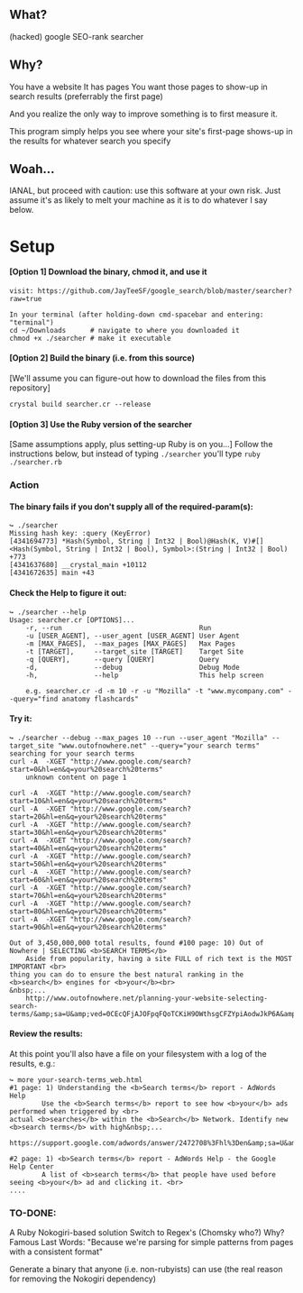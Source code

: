 ## What?
(hacked) google SEO-rank searcher

## Why?
You have a website
It has pages
You want those pages to show-up in search results (preferrably the first
page)

And you realize the only way to improve something is to first measure
it.

This program simply helps you see where your site's first-page shows-up in the results for whatever search you specify

## Woah...
IANAL, but proceed with caution: use this software at your own risk. Just assume
it's as likely to melt your machine as it is to do whatever I say below.

# Setup

#### [Option 1] Download the binary, chmod it, and use it
```
visit: https://github.com/JayTeeSF/google_search/blob/master/searcher?raw=true

In your terminal (after holding-down cmd-spacebar and entering: "terminal")
cd ~/Downloads      # navigate to where you downloaded it
chmod +x ./searcher # make it executable
```

#### [Option 2] Build the binary (i.e. from this source)
[We'll assume you can figure-out how to download the files from this repository]
```
crystal build searcher.cr --release
```

#### [Option 3] Use the Ruby version of the searcher
[Same assumptions apply, plus setting-up Ruby is on you...]
Follow the instructions below, but instead of typing `./searcher` you'll type `ruby ./searcher.rb`

### Action

#### The binary fails if you don't supply all of the required-param(s):
```
↪ ./searcher
Missing hash key: :query (KeyError)
[4341694773] *Hash(Symbol, String | Int32 | Bool)@Hash(K, V)#[]<Hash(Symbol, String | Int32 | Bool), Symbol>:(String | Int32 | Bool) +773
[4341637680] __crystal_main +10112
[4341672635] main +43
```

#### Check the Help to figure it out:
```
↪ ./searcher --help
Usage: searcher.cr [OPTIONS]...
    -r, --run                                  Run
    -u [USER_AGENT], --user_agent [USER_AGENT] User Agent
    -m [MAX_PAGES],  --max_pages [MAX_PAGES]   Max Pages
    -t [TARGET],     --target_site [TARGET]    Target Site
    -q [QUERY],      --query [QUERY]           Query
    -d,              --debug                   Debug Mode
    -h,              --help                    This help screen

    e.g. searcher.cr -d -m 10 -r -u "Mozilla" -t "www.mycompany.com" --query="find anatomy flashcards"
```

#### Try it:
```
↪ ./searcher --debug --max_pages 10 --run --user_agent "Mozilla" --target_site "www.outofnowhere.net" --query="your search terms"
searching for your search terms
curl -A  -XGET "http://www.google.com/search?start=0&hl=en&q=your%20search%20terms"
	unknown content on page 1

curl -A  -XGET "http://www.google.com/search?start=10&hl=en&q=your%20search%20terms"
curl -A  -XGET "http://www.google.com/search?start=20&hl=en&q=your%20search%20terms"
curl -A  -XGET "http://www.google.com/search?start=30&hl=en&q=your%20search%20terms"
curl -A  -XGET "http://www.google.com/search?start=40&hl=en&q=your%20search%20terms"
curl -A  -XGET "http://www.google.com/search?start=50&hl=en&q=your%20search%20terms"
curl -A  -XGET "http://www.google.com/search?start=60&hl=en&q=your%20search%20terms"
curl -A  -XGET "http://www.google.com/search?start=70&hl=en&q=your%20search%20terms"
curl -A  -XGET "http://www.google.com/search?start=80&hl=en&q=your%20search%20terms"
curl -A  -XGET "http://www.google.com/search?start=90&hl=en&q=your%20search%20terms"

Out of 3,450,000,000 total results, found #100 page: 10) Out of Nowhere | SELECTING <b>SEARCH TERMS</b>
	Aside from popularity, having a site FULL of rich text is the MOST IMPORTANT <br>
thing you can do to ensure the best natural ranking in the <b>search</b> engines for <b>your</b><br>
&nbsp;...
	http://www.outofnowhere.net/planning-your-website-selecting-search-terms/&amp;sa=U&amp;ved=0CEcQFjAJOFpqFQoTCKiH9OWthsgCFZYpiAodwJkP6A&amp;usg=AFQjCNHWjRh_YiPEi_hE912MNNGtWUkveQ
```

#### Review the results:
At this point you'll also have a file on your filesystem with a log of the results, e.g.:
```
↪ more your-search-terms_web.html
#1 page: 1) Understanding the <b>Search terms</b> report - AdWords Help
        Use the <b>Search terms</b> report to see how <b>your</b> ads performed when triggered by <br>
actual <b>searches</b> within the <b>Search</b> Network. Identify new <b>search terms</b> with high&nbsp;...
        https://support.google.com/adwords/answer/2472708%3Fhl%3Den&amp;sa=U&amp;ved=0CBQQFjAAahUKEwj_qOOjmobIAhVWNogKHeQNAdE&amp;usg=AFQjCNFHR_hKoraCdnZSUcv1YXg49Fhimw

#2 page: 1) <b>Search terms</b> report - AdWords Help - the Google Help Center
        A list of <b>search terms</b> that people have used before seeing <b>your</b> ad and clicking it. <br>
....
```

### TO-DONE:
  A Ruby Nokogiri-based solution
  Switch to Regex's (Chomsky who?)
    Why?  Famous Last Words: "Because we're parsing for simple patterns from pages with a consistent format"

  Generate a binary that anyone (i.e. non-rubyists) can use (the real reason for removing the Nokogiri dependency)
